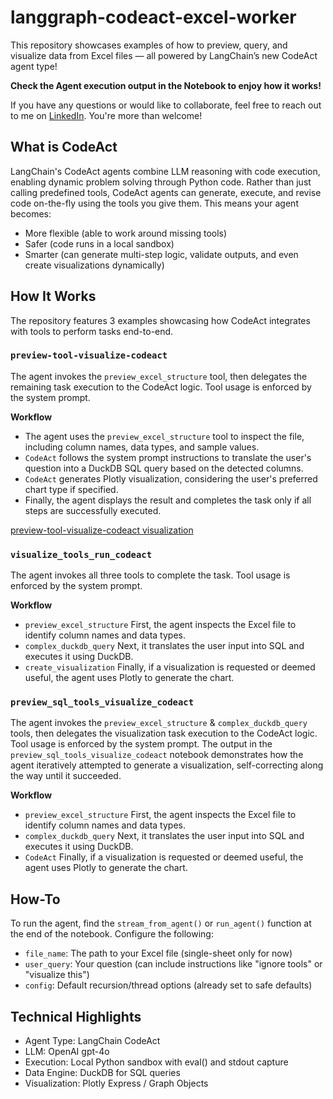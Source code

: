 # langgraph-codeact-excel-worker

This repository showcases examples of how to preview, query, and visualize data from Excel files — all powered by LangChain’s new CodeAct agent type!

**Check the Agent execution output in the Notebook to enjoy how it works!**

If you have any questions or would like to collaborate, feel free to reach out to me on [LinkedIn](https://www.linkedin.com/in/jenya-stoeva-60477249/). You're more than welcome!

## What is CodeAct

LangChain's CodeAct agents combine LLM reasoning with code execution, enabling dynamic problem solving through Python code. Rather than just calling predefined tools, CodeAct agents can generate, execute, and revise code on-the-fly using the tools you give them. This means your agent becomes:

* More flexible (able to work around missing tools)
* Safer (code runs in a local sandbox)
* Smarter (can generate multi-step logic, validate outputs, and even create visualizations dynamically)


## How It Works

The repository features 3 examples showcasing how CodeAct integrates with tools to perform tasks end-to-end.


### ```preview-tool-visualize-codeact```

The agent invokes the ```preview_excel_structure``` tool, then delegates the remaining task execution to the CodeAct logic. Tool usage is enforced by the system prompt.

**Workflow**

* The agent uses the ```preview_excel_structure``` tool to inspect the file, including column names, data types, and sample values.
* ```CodeAct``` follows the system prompt instructions to translate the user's question into a DuckDB SQL query based on the detected columns.
* ```CodeAct``` generates Plotly visualization, considering the user's preferred chart type if specified.
* Finally, the agent displays the result and completes the task only if all steps are successfully executed.

[preview-tool-visualize-codeact visualization](preview-tool-visualize-codeact.png)


### ```visualize_tools_run_codeact```

The agent invokes all three tools to complete the task. Tool usage is enforced by the system prompt.

**Workflow**

* ```preview_excel_structure``` First, the agent inspects the Excel file to identify column names and data types.
* ```complex_duckdb_query``` Next, it translates the user input into SQL and executes it using DuckDB.
* ```create_visualization``` Finally, if a visualization is requested or deemed useful, the agent uses Plotly to generate the chart.

### ```preview_sql_tools_visualize_codeact```

The agent invokes the ```preview_excel_structure``` & ```complex_duckdb_query``` tools, then delegates the visualization task execution to the CodeAct logic. Tool usage is enforced by the system prompt.
The output in the ```preview_sql_tools_visualize_codeact``` notebook demonstrates how the agent iteratively attempted to generate a visualization, self-correcting along the way until it succeeded.

**Workflow**

* ```preview_excel_structure``` First, the agent inspects the Excel file to identify column names and data types.
* ```complex_duckdb_query``` Next, it translates the user input into SQL and executes it using DuckDB.
* ```CodeAct``` Finally, if a visualization is requested or deemed useful, the agent uses Plotly to generate the chart.


## How-To

To run the agent, find the ```stream_from_agent()``` or ```run_agent()``` function at the end of the notebook. Configure the following:

* ```file_name```: The path to your Excel file (single-sheet only for now)
* ```user_query```: Your question (can include instructions like "ignore tools" or "visualize this")
* ```config```: Default recursion/thread options (already set to safe defaults)
  

## Technical Highlights

* Agent Type: LangChain CodeAct
* LLM: OpenAI gpt-4o
* Execution: Local Python sandbox with eval() and stdout capture
* Data Engine: DuckDB for SQL queries
* Visualization: Plotly Express / Graph Objects





